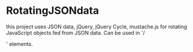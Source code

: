 # RotatingJSONdata
this project uses JSON data, jQuery, jQuery Cycle, mustache.js for rotating JavaScript objects fed from JSON data. 
Can be used in '/<aside/>' elements.

